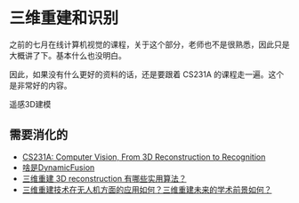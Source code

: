 # 三维重建和识别


之前的七月在线计算机视觉的课程，关于这个部分，老师也不是很熟悉，因此只是大概讲了下。基本什么也没明白。

因此，如果没有什么更好的资料的话，还是要跟着 CS231A 的课程走一遍。这个是非常好的内容。



遥感3D建模





## 需要消化的


- [CS231A: Computer Vision, From 3D Reconstruction to Recognition](http://web.stanford.edu/class/cs231a/)
- [啥是DynamicFusion](https://zhuanlan.zhihu.com/p/39252239)
- [三维重建 3D reconstruction 有哪些实用算法？](https://www.zhihu.com/question/29885222)
- [三维重建技术在无人机方面的应用如何？三维重建未来的学术前景如何？](https://www.zhihu.com/question/28907670)
